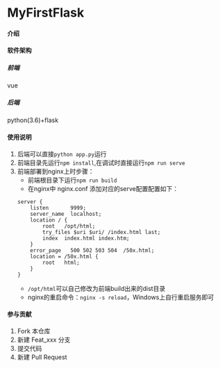 # MyFirstFlask

#### 介绍


#### 软件架构
##### 前端
vue
##### 后端
python(3.6)+flask

#### 使用说明

1.  后端可以直接`python app.py`运行
2.  前端目录先运行`npm install`,在调试时直接运行`npm run serve`
3.  前端部署到nginx上时步骤：
    + 前端根目录下运行`npm run build`
    + 在nginx中 nginx.conf 添加对应的serve配置配置如下：
    ```
    server {
        listen       9999;
        server_name  localhost;
        location / {
            root   /opt/html;
            try_files $uri $uri/ /index.html last;
            index  index.html index.htm;
        }
        error_page   500 502 503 504  /50x.html;
        location = /50x.html {
            root   html;
        }
    }
    ```
    + `/opt/html`可以自己修改为前端build出来的dist目录
    + nginx的重启命令：`nginx -s reload`，Windows上自行重启服务即可
#### 参与贡献

1.  Fork 本仓库
2.  新建 Feat_xxx 分支
3.  提交代码
4.  新建 Pull Request
